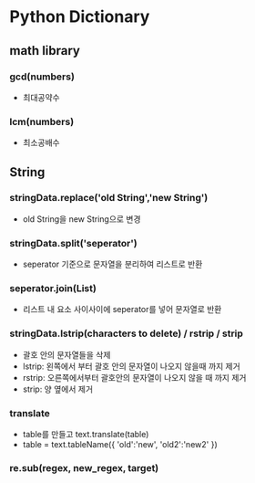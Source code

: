 # Python Dictionary

## math library

### gcd(numbers)

- 최대공약수

### lcm(numbers)

- 최소공배수

## String

### stringData.replace('old String','new String')

- old String을 new String으로 변경

### stringData.split('seperator')

- seperator 기준으로 문자열을 분리하여 리스트로 반환

### seperator.join(List)

- 리스트 내 요소 사이사이에 seperator를 넣어 문자열로 반환

### stringData.lstrip(characters to delete) / rstrip / strip

- 괄호 안의 문자열들을 삭제
- lstrip: 왼쪽에서 부터 괄호 안의 문자열이 나오지 않을때 까지 제거
- rstrip: 오른쪽에서부터 괄호안의 문자열이 나오지 않을 때 까지 제거
- strip: 양 옆에서 제거

### translate

- table를 만들고 text.translate(table)
- table = text.tableName({
  'old':'new',
  'old2':'new2'
  })

### re.sub(regex, new_regex, target)

